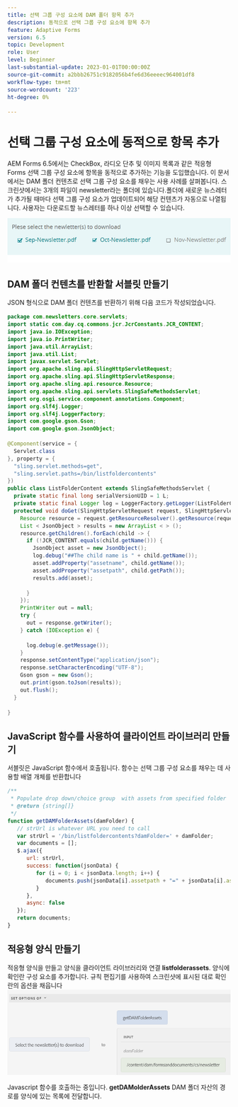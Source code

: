 ```yaml
---
title: 선택 그룹 구성 요소에 DAM 폴더 항목 추가
description: 동적으로 선택 그룹 구성 요소에 항목 추가
feature: Adaptive Forms
version: 6.5
topic: Development
role: User
level: Beginner
last-substantial-update: 2023-01-01T00:00:00Z
source-git-commit: a2bbb26751c9182056b4fe6d36eeeec964001df8
workflow-type: tm+mt
source-wordcount: '223'
ht-degree: 0%

---
```


# 선택 그룹 구성 요소에 동적으로 항목 추가

AEM Forms 6.5에서는 CheckBox, 라디오 단추 및 이미지 목록과 같은 적응형 Forms 선택 그룹 구성 요소에 항목을 동적으로 추가하는 기능을 도입했습니다. 이 문서에서는 DAM 폴더 컨텐츠로 선택 그룹 구성 요소를 채우는 사용 사례를 살펴봅니다. 스크린샷에서는 3개의 파일이 newsletter라는 폴더에 있습니다.폴더에 새로운 뉴스레터가 추가될 때마다 선택 그룹 구성 요소가 업데이트되어 해당 컨텐츠가 자동으로 나열됩니다. 사용자는 다운로드할 뉴스레터를 하나 이상 선택할 수 있습니다.

![규칙 편집기](assets/newsletters-download.png)

## DAM 폴더 컨텐츠를 반환할 서블릿 만들기

JSON 형식으로 DAM 폴더 컨텐츠를 반환하기 위해 다음 코드가 작성되었습니다.

```java
package com.newsletters.core.servlets;
import static com.day.cq.commons.jcr.JcrConstants.JCR_CONTENT;
import java.io.IOException;
import java.io.PrintWriter;
import java.util.ArrayList;
import java.util.List;
import javax.servlet.Servlet;
import org.apache.sling.api.SlingHttpServletRequest;
import org.apache.sling.api.SlingHttpServletResponse;
import org.apache.sling.api.resource.Resource;
import org.apache.sling.api.servlets.SlingSafeMethodsServlet;
import org.osgi.service.component.annotations.Component;
import org.slf4j.Logger;
import org.slf4j.LoggerFactory;
import com.google.gson.Gson;
import com.google.gson.JsonObject;

@Component(service = {
  Servlet.class
}, property = {
  "sling.servlet.methods=get",
  "sling.servlet.paths=/bin/listfoldercontents"
})
public class ListFolderContent extends SlingSafeMethodsServlet {
  private static final long serialVersionUID = 1 L;
  private static final Logger log = LoggerFactory.getLogger(ListFolderContent.class);
  protected void doGet(SlingHttpServletRequest request, SlingHttpServletResponse response) {
    Resource resource = request.getResourceResolver().getResource(request.getParameter("damFolder"));
    List < JsonObject > results = new ArrayList < > ();
    resource.getChildren().forEach(child -> {
      if (!JCR_CONTENT.equals(child.getName())) {
        JsonObject asset = new JsonObject();
        log.debug("##The child name is " + child.getName());
        asset.addProperty("assetname", child.getName());
        asset.addProperty("assetpath", child.getPath());
        results.add(asset);

      }
    });
    PrintWriter out = null;
    try {
      out = response.getWriter();
    } catch (IOException e) {

      log.debug(e.getMessage());
    }
    response.setContentType("application/json");
    response.setCharacterEncoding("UTF-8");
    Gson gson = new Gson();
    out.print(gson.toJson(results));
    out.flush();
  }

}
```

## JavaScript 함수를 사용하여 클라이언트 라이브러리 만들기

서블릿은 JavaScript 함수에서 호출됩니다. 함수는 선택 그룹 구성 요소를 채우는 데 사용할 배열 개체를 반환합니다

```javascript
/**
 * Populate drop down/choice group  with assets from specified folder
 * @return {string[]} 
 */
function getDAMFolderAssets(damFolder) {
   // strUrl is whatever URL you need to call
   var strUrl = '/bin/listfoldercontents?damFolder=' + damFolder;
   var documents = [];
   $.ajax({
      url: strUrl,
      success: function(jsonData) {
         for (i = 0; i < jsonData.length; i++) {
            documents.push(jsonData[i].assetpath + "=" + jsonData[i].assetname);
         }
      },
      async: false
   });
   return documents;
}
```

## 적응형 양식 만들기

적응형 양식을 만들고 양식을 클라이언트 라이브러리와 연결 **listfolderassets**. 양식에 확인란 구성 요소를 추가합니다. 규칙 편집기를 사용하여 스크린샷에 표시된 대로 확인란의 옵션을 채웁니다
![set-options](assets/set-options-newsletter.png)

Javascript 함수를 호출하는 중입니다. **getDAMolderAssets** DAM 폴더 자산의 경로를 양식에 있는 목록에 전달합니다.